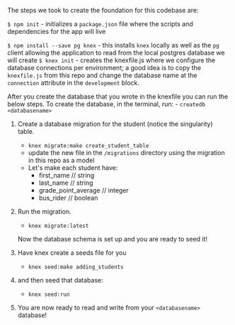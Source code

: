 The steps we took to create the foundation for this codebase are:

`$ npm init` - initializes a `package.json` file where the scripts and dependencies for the app will live

`$ npm install --save pg knex` - this installs `knex` locally as well as the `pg` client allowing the application to read from the local postgres database we will create
`$ knex init` - creates the knexfile.js where we configure the database connections per environment; a good idea is to copy the `knexfile.js` from this repo and change the database name at the `connection` attribute in the `development` block.

After you create the database that you wrote in the knexfile you can run the below steps. To create the database, in the terminal, run:
    - `createdb <databasename>`

1. Create a database migration for the student (notice the singularity) table.
    - `knex migrate:make create_student_table`
    - update the new file in the `/migrations` directory using the migration in this repo as a model
    - Let's make each student have:
      - first_name // string
      - last_name  // string
      - grade_point_average // integer
      - bus_rider // boolean

2. Run the migration.
    - `knex migrate:latest`

    Now the database schema is set up and you are ready to seed it!

3. Have knex create a seeds file for you
    - `knex seed:make adding_students`

4. and then seed that database:
    - `knex seed:run`

5. You are now ready to read and write from your `<databasename>` database!